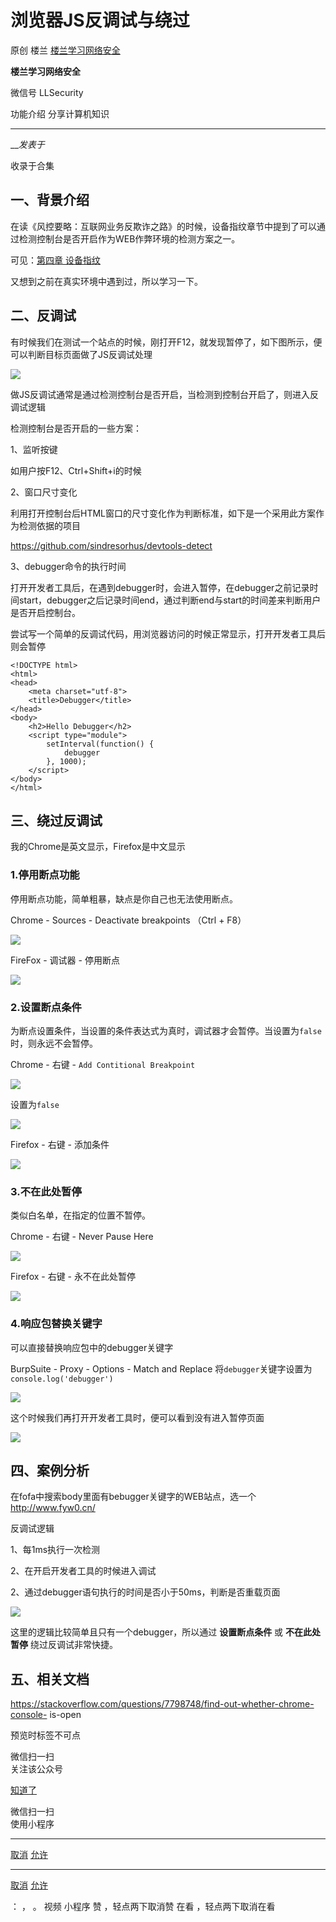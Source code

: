 #  浏览器JS反调试与绕过

原创 楼兰  [ 楼兰学习网络安全 ](javascript:void\(0\);)

**楼兰学习网络安全** ![]()

微信号 LLSecurity

功能介绍 分享计算机知识

____

___发表于_

收录于合集

## 一、背景介绍

在读《风控要略：互联网业务反欺诈之路》的时候，设备指纹章节中提到了可以通过检测控制台是否开启作为WEB作弊环境的检测方案之一。

可见：[](https://mp.weixin.qq.com/s?__biz=Mzg4ODU4ODYzOQ==&mid=2247483776&idx=6&sn=0880227b67c861bb26fa50aa6d8ab890&scene=21#wechat_redirect)[第四章
设备指纹](http://mp.weixin.qq.com/s?__biz=Mzg4ODU4ODYzOQ==&mid=2247483776&idx=6&sn=0880227b67c861bb26fa50aa6d8ab890&chksm=cff991b0f88e18a60886a1f617e3b8a4b71f0fee50d683e38a31565c263bc362302dc14cb100&scene=21#wechat_redirect)

又想到之前在真实环境中遇到过，所以学习一下。

## 二、反调试

有时候我们在测试一个站点的时候，刚打开F12，就发现暂停了，如下图所示，便可以判断目标页面做了JS反调试处理

![](https://gitee.com/fuli009/images/raw/master/public/20230313083855.png)

做JS反调试通常是通过检测控制台是否开启，当检测到控制台开启了，则进入反调试逻辑  

检测控制台是否开启的一些方案：

1、监听按键

如用户按F12、Ctrl+Shift+i的时候

2、窗口尺寸变化

利用打开控制台后HTML窗口的尺寸变化作为判断标准，如下是一个采用此方案作为检测依据的项目

https://github.com/sindresorhus/devtools-detect

3、debugger命令的执行时间

打开开发者工具后，在遇到debugger时，会进入暂停，在debugger之前记录时间start，debugger之后记录时间end，通过判断end与start的时间差来判断用户是否开启控制台。

尝试写一个简单的反调试代码，用浏览器访问的时候正常显示，打开开发者工具后则会暂停

    
    
    <!DOCTYPE html>  
    <html>  
    <head>  
        <meta charset="utf-8">  
        <title>Debugger</title>  
    </head>  
    <body>  
        <h2>Hello Debugger</h2>  
        <script type="module">  
            setInterval(function() {  
                debugger  
            }, 1000);  
        </script>  
    </body>  
    </html>

## 三、绕过反调试

我的Chrome是英文显示，Firefox是中文显示  

### 1.停用断点功能

停用断点功能，简单粗暴，缺点是你自己也无法使用断点。

Chrome - Sources - Deactivate breakpoints （Ctrl + F8）

![](https://gitee.com/fuli009/images/raw/master/public/20230313083856.png)

FireFox - 调试器 - 停用断点  

![](https://gitee.com/fuli009/images/raw/master/public/20230313083857.png)

### 2.设置断点条件  

为断点设置条件，当设置的条件表达式为真时，调试器才会暂停。当设置为`false`时，则永远不会暂停。

Chrome - 右键 - `Add Contitional Breakpoint`

![](https://gitee.com/fuli009/images/raw/master/public/20230313083858.png)

设置为`false`  

![](https://gitee.com/fuli009/images/raw/master/public/20230313083859.png)

Firefox - 右键 - 添加条件  

![](https://gitee.com/fuli009/images/raw/master/public/20230313083901.png)

### 3.不在此处暂停  

类似白名单，在指定的位置不暂停。

Chrome - 右键 - Never Pause Here

![](https://gitee.com/fuli009/images/raw/master/public/20230313083902.png)

Firefox - 右键 - 永不在此处暂停  

![](https://gitee.com/fuli009/images/raw/master/public/20230313083903.png)

### 4.响应包替换关键字  

可以直接替换响应包中的debugger关键字

BurpSuite - Proxy - Options - Match and Replace
将`debugger`关键字设置为`console.log('debugger')`

![](https://gitee.com/fuli009/images/raw/master/public/20230313083905.png)

这个时候我们再打开开发者工具时，便可以看到没有进入暂停页面  

![](https://gitee.com/fuli009/images/raw/master/public/20230313083906.png)

## 四、案例分析  

在fofa中搜索body里面有bebugger关键字的WEB站点，选一个 http://www.fyw0.cn/

反调试逻辑

1、每1ms执行一次检测

2、在开启开发者工具的时候进入调试

2、通过debugger语句执行的时间是否小于50ms，判断是否重载页面

![](https://gitee.com/fuli009/images/raw/master/public/20230313083908.png)

这里的逻辑比较简单且只有一个debugger，所以通过 **设置断点条件** 或 **不在此处暂停** 绕过反调试非常快捷。  

## 五、相关文档

https://stackoverflow.com/questions/7798748/find-out-whether-chrome-console-
is-open

  

预览时标签不可点

微信扫一扫  
关注该公众号

[知道了](javascript:;)

微信扫一扫  
使用小程序

****

[取消](javascript:void\(0\);) [允许](javascript:void\(0\);)

****

[取消](javascript:void\(0\);) [允许](javascript:void\(0\);)

： ， 。   视频 小程序 赞 ，轻点两下取消赞 在看 ，轻点两下取消在看

